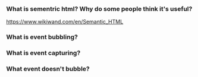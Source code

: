 ### What is sementric html? Why do some people think it's useful?
https://www.wikiwand.com/en/Semantic_HTML

### What is event bubbling?

### What is event capturing?

### What event doesn't bubble?